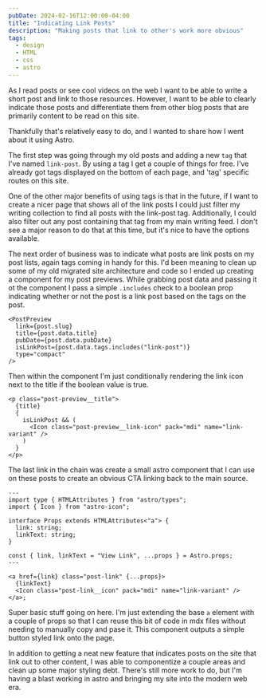 ```yaml
---
pubDate: 2024-02-16T12:00:00-04:00
title: "Indicating Link Posts"
description: "Making posts that link to other's work more obvious"
tags:
  - design
  - HTML
  - css
  - astro
---
```


As I read posts or see cool videos on the web I want to be able to write a short post and link to those resources. However, I want to be able to clearly indicate those posts and differentiate them from other blog posts that are primarily content to be read on this site.

Thankfully that's relatively easy to do, and I wanted to share how I went about it using Astro.

The first step was going through my old posts and adding a new `tag` that I've named `link-post`. By using a tag I get a couple of things for free. I've already got tags displayed on the bottom of each page, and 'tag' specific routes on this site.

<p class="breakout aside">
One of the other major benefits of using tags is that in the future, if I want to create a nicer page that shows all of the link posts I could just filter my writing collection to find all posts with the link-post tag. Additionally, I could also filter out any post containing that tag from my main writing feed. I don't see a major reason to do that at this time, but it's nice to have the options available.
</p>

The next order of business was to indicate what posts are link posts on my post lists, again tags coming in handy for this. I'd been meaning to clean up some of my old migrated site architecture and code so I ended up creating a component for my post previews. While grabbing post data and passing it ot the component I pass a simple `.includes` check to a boolean prop indicating whether or not the post is a link post based on the tags on the post.

<div class="breakout">

```astro
<PostPreview
  link={post.slug}
  title={post.data.title}
  pubDate={post.data.pubDate}
  isLinkPost={post.data.tags.includes("link-post")}
  type="compact"
/>
```

</div>

Then within the component I'm just conditionally rendering the link icon next to the title if the boolean value is true.

<div class="breakout">

```astro
<p class="post-preview__title">
  {title}
  {
    isLinkPost && (
      <Icon class="post-preview__link-icon" pack="mdi" name="link-variant" />
    )
  }
</p>
```

</div>

The last link in the chain was create a small astro component that I can use on these posts to create an obvious CTA linking back to the main source.

<div class="breakout">

```astro
---
import type { HTMLAttributes } from "astro/types";
import { Icon } from "astro-icon";

interface Props extends HTMLAttributes<"a"> {
  link: string;
  linkText: string;
}

const { link, linkText = "View Link", ...props } = Astro.props;
---

<a href={link} class="post-link" {...props}>
  {linkText}
  <Icon class="post-link__icon" pack="mdi" name="link-variant" />
</a>;
```

</div>

Super basic stuff going on here. I'm just extending the base `a` element with a couple of props so that I can reuse this bit of code in mdx files without needing to manually copy and pase it. This component outputs a simple button styled link onto the page.

In addition to getting a neat new feature that indicates posts on the site that link out to other content, I was able to componentize a couple areas and clean up some major styling debt. There's still more work to do, but I'm having a blast working in astro and bringing my site into the modern web era.
